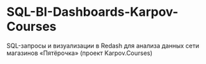 # SQL-BI-Dashboards-Karpov-Courses
SQL-запросы и визуализации в Redash для анализа данных сети магазинов «Пятёрочка» (проект Karpov.Courses)
